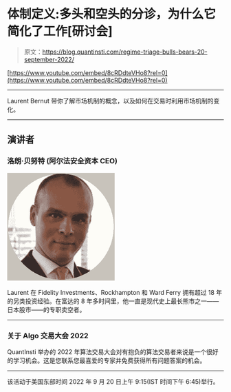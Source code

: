 # 体制定义:多头和空头的分诊，为什么它简化了工作[研讨会]

> 原文：<https://blog.quantinsti.com/regime-triage-bulls-bears-20-september-2022/>

[https://www.youtube.com/embed/8cRDdteVHo8?rel=0](https://www.youtube.com/embed/8cRDdteVHo8?rel=0)

* * *

Laurent Bernut 带你了解市场机制的概念，以及如何在交易时利用市场机制的变化。

* * *

## **演讲者**

### ******洛朗·贝努特** **(阿尔法安全资本 CEO)******

![Laurent Bernut pic](img/e58bc582a4bd13424632dda0c30b6e2b.png)

Laurent 在 Fidelity Investments、Rockhampton 和 Ward Ferry 拥有超过 18 年的另类投资经验。在富达的 8 年多时间里，他一直是现代史上最长熊市之一——日本股市——的专职卖空者。

* * *

### 关于 Algo 交易大会 2022

QuantInsti 举办的 2022 年算法交易大会对有抱负的算法交易者来说是一个很好的学习机会。这是您联系您最喜爱的专家并免费获得所有问题答案的机会。

* * *

该活动于美国东部时间 2022 年 9 月 20 日上午 9:15(IST 时间下午 6:45)举行。